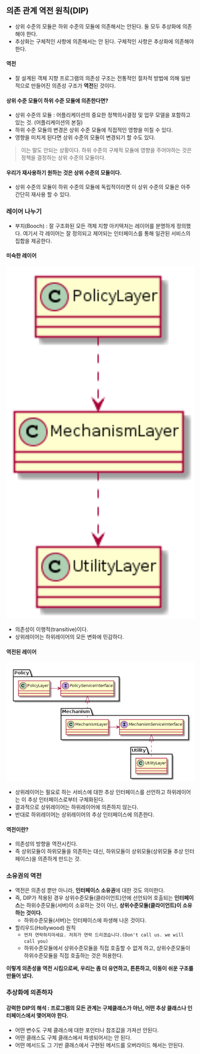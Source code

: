 ## 의존 관계 역전 원칙(DIP)
- 상위 수준의 모듈은 하위 수준의 모듈에 의존해서는 안된다. 둘 모두 추상화에 의존해야 한다.
- 추상화는 구체적인 사항에 의존해서는 안 된다. 구체적인 사항은 추상화에 의존해야 한다.

#### 역전
- 잘 설계된 객체 지향 프로그램의 의존성 구조는 전통적인 절차적 방법에 의해 일반적으로 만들어진 의존성 구조가 **역전**된 것이다.

#### 상위 수준 모듈이 하위 수준 모듈에 의존한다면?
- 상위 수준의 모듈 : 어플리케이션의 중요한 정책의사결정 및 업무 모델을 포함하고 있는 것. (어플리케이션의 본질)
- 하위 수준 모듈의 변경은 상위 수준 모듈에 직접적인 영향을 미칠 수 있다.
- 영향을 미치게 된다면 상위 수준의 모듈이 변경되기 할 수도 있다.
> 이는 말도 안되는 상황이다. 하위 수준의 구체적 모듈에 영향을 주어야하는 것은 정책을 결정하는 상위 수준의 모듈이다.

#### 우리가 재사용하기 원하는 것은 상위 수준의 모듈이다.
- 상위 수준의 모듈이 하위 수준의 모듈에 독립적이라면 이 상위 수준의 모듈은 아주 간단히 재사용 할 수 있다.

### 레이어 나누기
- 부치(Booch) : 잘 구조화된 모든 객체 지향 아키텍처는 레이어를 분명하게 정의했다. 여기서 각 레이어는 잘 정의되고 제어되는 인터페이스를 통해 일관된 서비스의 집합을 제공한다.

#### 미숙한 레이어

<img src="img/DIP1.png" width="600"/>

- 의존성이 이행적(transitive)이다.
- 상위레이어는 하위레이어의 모든 변화에 민감하다.

#### 역전된 레이어

<img src="img/DIP2.png" width="600"/>

- 상위레이어는 필요로 하는 서비스에 대한 추상 인터페이스를 선언하고 하위레이어는 이 추상 인터페이스로부터 구체화된다.
- 결과적으로 상위레이어는 하위레이어에 의존하지 않는다.
- 반대로 하위레이어는 상위레이어의 추상 인터페이스에 의존한다.

#### 역전이란?
- 의존성의 방향을 역전시킨다. 
- 즉 상위모듈이 하위모듈을 의존하는 대신, 하위모듈이 상위모듈(상위모듈 추상 인터페이스)을 의존하게 만드는 것.

### 소유권의 역전
- 역전은 의존성 뿐만 아니라, **인터페이스 소유권**에 대한 것도 의미한다.
- 즉, DIP가 적용된 경우 상위수준모듈(클라이언트)안에 선언되어 호출되는 **인터페이스**는 하위수준모듈(서버)이 소유하는 것이 아닌, **상위수준모듈(클라이언트)이 소유하는 것이다.**
    - 하위수준모듈(서버)는 인터페이스에 파생해 나온 것이다.
- 할리우드(Hollywood) 원칙
    - `먼저 연락하지마세요. 저희가 연락 드리겠습니다.(Don't call us. we will call you)`
    - 하위수준모듈에서 상위수준모듈을 직접 호출할 수 없게 하고, 상위수준모듈이 하위수준모듈을 직접 호출하는 것은 허용한다.
    
**이렇게 의존성을 역전 시킴으로써, 우리는 좀 더 유연하고, 튼튼하고, 이동이 쉬운 구조를 만들어 냈다.**

### 추상화에 의존하자

#### 강력한 DIP의 해석 : 프로그램의 모든 관계는 구체클래스가 아닌, 어떤 **추상 클래스**나 **인터페이스**에서 맺어져야 한다.
- 어떤 변수도 구체 클래스에 대한 포인터나 참조값을 가져선 안된다.
- 어떤 클래스도 구체 클래스에서 파생되어서는 안 된다.
- 어떤 메서드도 그 기반 클래스에서 구현된 메서드를 오버라이드 해서는 안된다.








